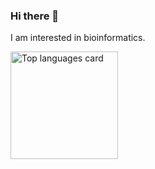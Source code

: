 ### Hi there 👋

I am interested in bioinformatics. 


<img src="https://github-readme-stats.vercel.app/api/top-langs/?username=anmole17&layout=compact&theme=omni&count_private=true" height="172" alt="Top languages card"/> 
